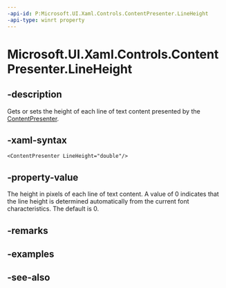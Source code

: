 ```yaml
---
-api-id: P:Microsoft.UI.Xaml.Controls.ContentPresenter.LineHeight
-api-type: winrt property
---
```


<!-- Property syntax
public double LineHeight { get;  set; }
-->

# Microsoft.UI.Xaml.Controls.ContentPresenter.LineHeight

## -description
Gets or sets the height of each line of text content presented by the [ContentPresenter](contentpresenter.md).

## -xaml-syntax
```xaml
<ContentPresenter LineHeight="double"/>
```


## -property-value
The height in pixels of each line of text content. A value of 0 indicates that the line height is determined automatically from the current font characteristics. The default is 0.

## -remarks

## -examples

## -see-also
